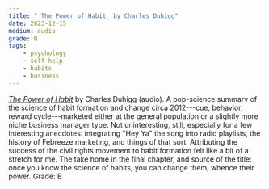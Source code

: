 ```yaml
---
title: "_The Power of Habit_ by Charles Duhigg"
date: 2023-12-15
medium: audio
grade: B
tags:
    - psychology
    - self-help
    - habits
    - business
---
```


[_The Power of Habit_](https://bookshop.org/a/111171/9780812981605) by Charles Duhigg (audio). A pop-science summary of the science of habit formation and change circa 2012---cue, behavior, reward cycle---marketed either at the general population or a slightly more niche business manager type. Not uninteresting, still, especially for a few interesting anecdotes: integrating "Hey Ya" the song into radio playlists, the history of Febreeze marketing, and things of that sort. Attributing the success of the civil rights movement to habit formation felt like a bit of a stretch for me. The take home in the final chapter, and source of the title: once you know the science of habits, you can change them, whence their power. Grade: B

